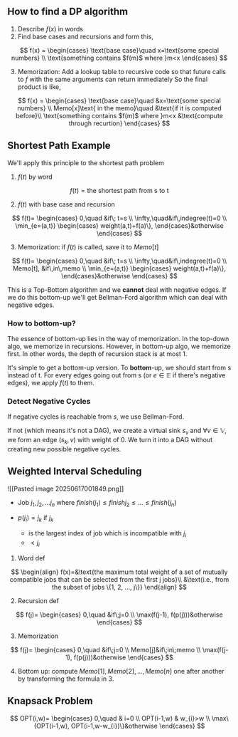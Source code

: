 ## How to find a DP algorithm
1. Describe $f(x)$ in words
2. Find base cases and recursions and form this,

$$
f(x) =
\begin{cases}
\text{base case}\quad x=\text{some special numbers} \\
\text{something contains $f(m)$ where }m<x
\end{cases}
$$

3. Memorization: Add a lookup table to recursive code so that future calls to $f$ with the same arguments can return immediately
So the final product is like,

$$
f(x) =
\begin{cases}
\text{base case}\quad &x=\text{some special numbers} \\
Memo[x]\text{ in the memo}\quad &\text{if it is computed before}\\
\text{something contains $f(m)$ where }m<x &\text{compute through recurtion}
\end{cases}
$$

## Shortest Path Example

We'll apply this principle to the shortest path problem

1.  $f(t)$ by word

$$
	f(t) = \text{the shortest path from s to t}
$$

2. $f(t)$ with base case and recursion

$$
f(t)=
\begin{cases}
0,\quad &if\; t=s \\
\infty,\quad&if\,indegree(t)=0 \\
\min_{e=(a,t)} 
\begin{cases}
weight(a,t)+f(a)\},
\end{cases}&otherwise
\end{cases}
$$

3. Memorization: if $f(t)$ is called, save it to $Memo[t]$

$$
f(t)=
\begin{cases}
0,\quad &if\; t=s \\
\infty,\quad&if\,indegree(t)=0 \\
Memo[t], &if\,in\,memo \\
\min_{e=(a,t)} 
\begin{cases}
weight(a,t)+f(a)\},
\end{cases}&otherwise
\end{cases}
$$

This is a Top-Bottom algorithm and  we **cannot** deal with negative edges. If we do this bottom-up we'll get Bellman-Ford algorithm which can deal with negative edges.

### How to bottom-up?
The essence of bottom-up lies in the way of memorization. In the top-down algo, we memorize in recursions. However, in bottom-up algo, we memorize first. In other words, the depth of recursion stack is at most 1.

It's simple to get a bottom-up version. To **bottom**-up, we should start from s instead of t. For every edges going out from s (or $e\in \mathbb{E}$ if there's negative edges), we apply $f(t)$ to them.

### Detect Negative Cycles
If negative cycles is reachable from $s$, we use Bellman-Ford.

If not (which means it's not a DAG), we create a virtual sink $s_v$ and $\forall v\in \mathbb{V}$, we form an edge $(s_{k},v)$ with weight of 0. We turn it into a DAG without creating new possible negative cycles.

## Weighted Interval Scheduling

![[Pasted image 20250617001849.png]]

- Job $j_{1},j_{2},\dots j_{n}$ where $finish(j_{1})\leq finishj_{2}\leq\dots\leq finish(j_{n})$

- $p(j_i)=j_{k}$ if $j_k$ 
	- is the largest index of job which is incompatible with $j_i$
	- $<j_{i}$
1. Word def

$$
\begin{align}
	f(x)=&\text{the maximum total weight of a set of mutually compatible jobs that can be selected from the first j jobs}\\
	&\text{i.e., from the subset of jobs \{1, 2, ..., j\}}
\end{align}
$$

2. Recursion def

$$
f(j)=
\begin{cases}
0,\quad &if\;j=0 \\
\max(f(j-1), f(p(j)))&otherwise
\end{cases}
$$

3. Memorization

$$
f(j)=
\begin{cases}
0,\quad &if\;j=0 \\
Memo[j]&if\;in\;memo \\
\max(f(j-1), f(p(j)))&otherwise
\end{cases}
$$

4. Bottom up: compute $Memo[1],Memo[2],\dots,Memo[n]$ one after another by transforming the formula in 3.

## Knapsack Problem

$$
OPT(i,w)=
\begin{cases}
0,\quad & i=0 \\
OPT(i-1,w) & w_{i}>w \\
\max\{OPT(i-1,w), OPT(i-1,w-w_{i})\}&otherwise
\end{cases}
$$